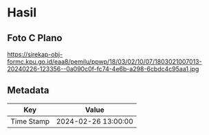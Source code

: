 # Hasil

## Foto C Plano

https://sirekap-obj-formc.kpu.go.id/eaa8/pemilu/ppwp/18/03/02/10/07/1803021007013-20240226-123356--0a090c0f-fc74-4e6b-a298-6cbdc4c95aa1.jpg


## Metadata

| Key        | Value               |
| ---------- | ------------------- |
| Time Stamp | 2024-02-26 13:00:00 |



